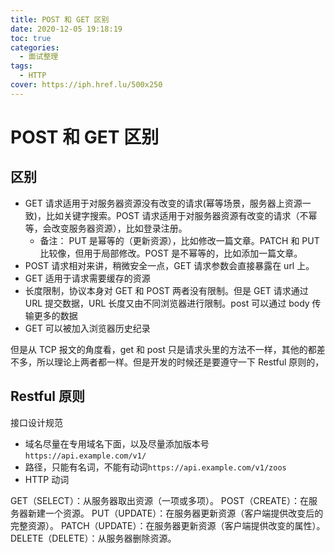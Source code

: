```yaml
---
title: POST 和 GET 区别
date: 2020-12-05 19:18:19
toc: true
categories:
  - 面试整理
tags:
  - HTTP
cover: https://iph.href.lu/500x250
---
```


# POST 和 GET 区别

## 区别

- GET 请求适用于对服务器资源没有改变的请求(幂等场景，服务器上资源一致)，比如关键字搜索。POST 请求适用于对服务器资源有改变的请求（不幂等，会改变服务器资源），比如登录注册。
  - 备注： PUT 是幂等的（更新资源），比如修改一篇文章。PATCH 和 PUT 比较像，但用于局部修改。POST 是不幂等的，比如添加一篇文章。
- POST 请求相对来讲，稍微安全一点，GET 请求参数会直接暴露在 url 上。
- GET 适用于请求需要缓存的资源
- 长度限制，协议本身对 GET 和 POST 两者没有限制。但是 GET 请求通过 URL 提交数据，URL 长度又由不同浏览器进行限制。post 可以通过 body 传输更多的数据
- GET 可以被加入浏览器历史纪录

但是从 TCP 报文的角度看，get 和 post 只是请求头里的方法不一样，其他的都差不多，所以理论上两者都一样。但是开发的时候还是要遵守一下 Restful 原则的，

## Restful 原则

接口设计规范

- 域名尽量在专用域名下面，以及尽量添加版本号`https://api.example.com/v1/`
- 路径，只能有名词，不能有动词`https://api.example.com/v1/zoos`
- HTTP 动词

GET（SELECT）：从服务器取出资源（一项或多项）。
POST（CREATE）：在服务器新建一个资源。
PUT（UPDATE）：在服务器更新资源（客户端提供改变后的完整资源）。
PATCH（UPDATE）：在服务器更新资源（客户端提供改变的属性）。
DELETE（DELETE）：从服务器删除资源。
